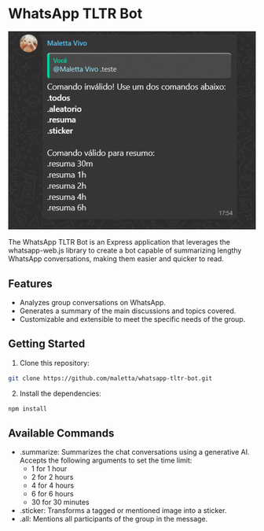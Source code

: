 # WhatsApp TLTR Bot

![WhatsApp TLTR Bot Logo](https://github.com/maletta/whatsapp-tltr-bot/blob/main/assets/commands.png)

The WhatsApp TLTR Bot is an Express application that leverages the whatsapp-web.js library to create a bot capable of summarizing lengthy WhatsApp conversations, making them easier and quicker to read.

## Features

- Analyzes group conversations on WhatsApp.
- Generates a summary of the main discussions and topics covered.
- Customizable and extensible to meet the specific needs of the group.

## Getting Started

1. Clone this repository:

```bash
git clone https://github.com/maletta/whatsapp-tltr-bot.git
```

2. Install the dependencies:

```bash
npm install
```


## Available Commands

- .summarize: Summarizes the chat conversations using a generative AI. Accepts the following arguments to set the time limit:
  - 1 for 1 hour
  - 2 for 2 hours
  - 4 for 4 hours
  - 6 for 6 hours
  - 30 for 30 minutes
- .sticker: Transforms a tagged or mentioned image into a sticker.
- .all: Mentions all participants of the group in the message.

